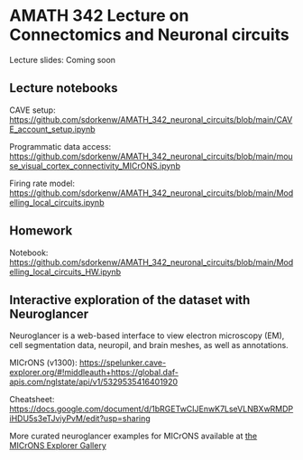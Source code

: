 # AMATH 342 Lecture on Connectomics and Neuronal circuits

Lecture slides: Coming soon


## Lecture notebooks 

CAVE setup: https://github.com/sdorkenw/AMATH_342_neuronal_circuits/blob/main/CAVE_account_setup.ipynb

Programmatic data access:
https://github.com/sdorkenw/AMATH_342_neuronal_circuits/blob/main/mouse_visual_cortex_connectivity_MICrONS.ipynb

Firing rate model: 
https://github.com/sdorkenw/AMATH_342_neuronal_circuits/blob/main/Modelling_local_circuits.ipynb

## Homework

Notebook: https://github.com/sdorkenw/AMATH_342_neuronal_circuits/blob/main/Modelling_local_circuits_HW.ipynb


## Interactive exploration of the dataset with Neuroglancer

Neuroglancer is a web-based interface to view electron microscopy (EM), cell segmentation data, neuropil, and brain meshes, as well as annotations.

MICrONS (v1300): https://spelunker.cave-explorer.org/#!middleauth+https://global.daf-apis.com/nglstate/api/v1/5329535416401920 

Cheatsheet: https://docs.google.com/document/d/1bRGETwCIJEnwK7LseVLNBXwRMDPiHDU5s3eTJviyPvM/edit?usp=sharing

More curated neuroglancer examples for MICrONS available at [the MICrONS Explorer Gallery](https://www.microns-explorer.org/gallery-mm3)
